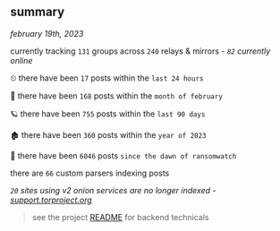 
## summary
_february 19th, 2023_

currently tracking `131` groups across `240` relays & mirrors - _`82` currently online_

⏲ there have been `17` posts within the `last 24 hours`

🦈 there have been `168` posts within the `month of february`

🪐 there have been `755` posts within the `last 90 days`

🏚 there have been `360` posts within the `year of 2023`

🦕 there have been `6046` posts `since the dawn of ransomwatch`

there are `66` custom parsers indexing posts

_`20` sites using v2 onion services are no longer indexed - [support.torproject.org](https://support.torproject.org/onionservices/v2-deprecation/)_

> see the project [README](https://github.com/joshhighet/ransomwatch#ransomwatch--) for backend technicals
